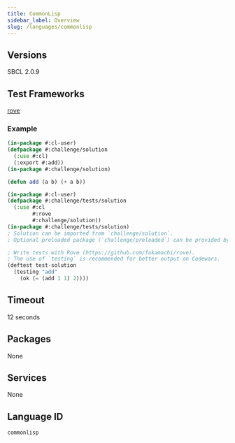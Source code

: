 ```yaml
---
title: CommonLisp
sidebar_label: Overview
slug: /languages/commonlisp
---
```



## Versions

SBCL 2.0.9

## Test Frameworks

[rove](https://github.com/fukamachi/rove)

### Example

```lisp
(in-package #:cl-user)
(defpackage #:challenge/solution
  (:use #:cl)
  (:export #:add))
(in-package #:challenge/solution)

(defun add (a b) (+ a b))
```
```lisp
(in-package #:cl-user)
(defpackage #:challenge/tests/solution
  (:use #:cl
        #:rove
        #:challenge/solution))
(in-package #:challenge/tests/solution)
; Solution can be imported from `challenge/solution`.
; Optional preloaded package (`challenge/preloaded`) can be provided by kata authors.

; Write tests with Rove (https://github.com/fukamachi/rove).
; The use of `testing` is recommended for better output on Codewars.
(deftest test-solution
  (testing "add"
    (ok (= (add 1 1) 2))))
```

## Timeout

12 seconds

## Packages

None

## Services

None

## Language ID

`commonlisp`
